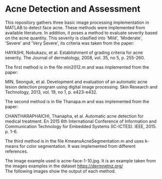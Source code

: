 # Acne Detection and Assessment

This repository gathers three basic image processing implementation in MATLAB to detect face acne. These methods were implemented from available literature. In addition, it poses a method to evaluate severity based on the acne quantity. This severity is clasified into 'Mild', 'Moderate', 'Severe' and 'Very Severe', its criteria was taken from the paper:

HAYASHI, Nobukazu, et al. Establishment of grading criteria for acne severity. The Journal of dermatology, 2008, vol. 35, no 5, p. 255-260.
 
The first method is in the file min2012.m and was implemented from the paper:  

MIN, Seonguk, et al. Development and evaluation of an automatic acne lesion detection program using digital image processing. Skin Research and Technology, 2013, vol. 19, no 1, p. e423-e432.

The second method is in file Thanapa.m and was implemented from the paper:

CHANTHARAPHAICHI, Thanapha, et al. Automatic acne detection for medical treatment. En 2015 6th International Conference of Information and Communication Technology for Embedded Systems (IC-ICTES). IEEE, 2015. p. 1-6.

The third method is in the file KmeansAcneSegmentation.m and uses k-means for color segmentation. It was implemented from different references. 

The image example used is acne-face-1-10.jpg. It is an example taken from the images examples in the dataset https://dermnetnz.org/  
The following images show the output of each method.
